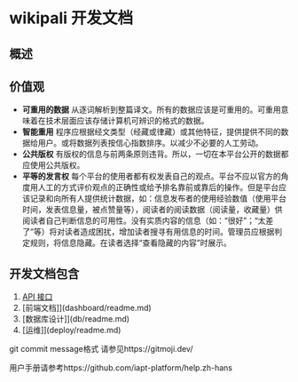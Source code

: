 # wikipali 开发文档

## 概述
## 价值观
- **可重用的数据** 从逐词解析到整篇译文。所有的数据应该是可重用的。可重用意味着在技术层面应该存储计算机可辨识的格式的数据。
- **智能重用** 程序应根据经文类型（经藏或律藏）或其他特征，提供提供不同的数据给用户。或将数据列表按信心指数排序。以减少不必要的人工劳动。
- **公共版权** 有版权的信息与前两条原则违背。所以，一切在本平台公开的数据都应使用公共版权。
- **平等的发言权** 每个平台的使用者都有权发表自己的观点。平台不应以官方的角度用人工的方式评价观点的正确性或给予排名靠前或靠后的操作。但是平台应该记录和向所有人提供统计数据，如：信息发布者的使用经验数值（使用平台时间，发表信息量，被点赞量等），阅读者的阅读数据（阅读量，收藏量）供阅读者自己判断信息的可用性。没有实质内容的信息（如：“很好”；“太差了”等）将对读者造成困扰，增加读者搜寻有用信息的时间。管理员应根据判定规则，将信息隐藏。在读者选择“查看隐藏的内容”时展示。

## 开发文档包含

1. [API 接口](api/readme.md)
1. [前端文档]](dashboard/readme.md)
1. [数据库设计]](db/readme.md)
1. [运维]](deploy/readme.md)

git commit message格式 请参见https://gitmoji.dev/

用户手册请参考https://github.com/iapt-platform/help.zh-hans